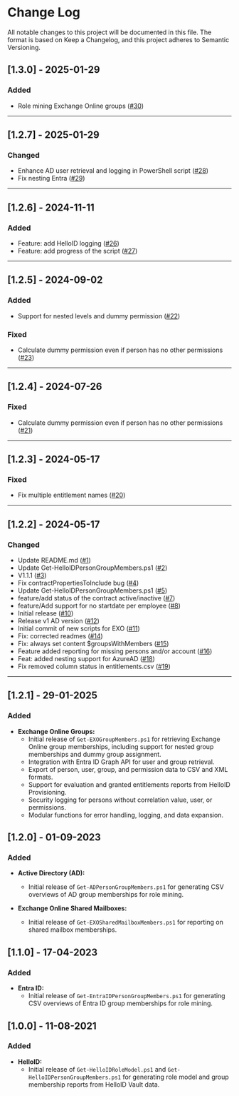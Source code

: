 # Change Log
All notable changes to this project will be documented in this file. The format is based on Keep a Changelog, and this project adheres to Semantic Versioning.

## [1.3.0] - 2025-01-29

### Added
- Role mining Exchange Online groups ([#30](https://github.com/Tools4everBV/HelloID-Conn-Prov-Source-HelloID-RoleModel/pull/30))

---

## [1.2.7] - 2025-01-29

### Changed
- Enhance AD user retrieval and logging in PowerShell script ([#28](https://github.com/Tools4everBV/HelloID-Conn-Prov-Source-HelloID-RoleModel/pull/28))
- Fix nesting Entra ([#29](https://github.com/Tools4everBV/HelloID-Conn-Prov-Source-HelloID-RoleModel/pull/29))

---

## [1.2.6] - 2024-11-11

### Added
- Feature: add HelloID logging ([#26](https://github.com/Tools4everBV/HelloID-Conn-Prov-Source-HelloID-RoleModel/pull/26))
- Feature: add progress of the script ([#27](https://github.com/Tools4everBV/HelloID-Conn-Prov-Source-HelloID-RoleModel/pull/27))

---

## [1.2.5] - 2024-09-02

### Added
- Support for nested levels and dummy permission ([#22](https://github.com/Tools4everBV/HelloID-Conn-Prov-Source-HelloID-RoleModel/pull/22))

### Fixed
- Calculate dummy permission even if person has no other permissions ([#23](https://github.com/Tools4everBV/HelloID-Conn-Prov-Source-HelloID-RoleModel/pull/23))

---

## [1.2.4] - 2024-07-26

### Fixed
- Calculate dummy permission even if person has no other permissions ([#21](https://github.com/Tools4everBV/HelloID-Conn-Prov-Source-HelloID-RoleModel/pull/21))

---

## [1.2.3] - 2024-05-17

### Fixed
- Fix multiple entitlement names ([#20](https://github.com/Tools4everBV/HelloID-Conn-Prov-Source-HelloID-RoleModel/pull/20))

---

## [1.2.2] - 2024-05-17

### Changed
- Update README.md ([#1](https://github.com/Tools4everBV/HelloID-Conn-Prov-Source-HelloID-RoleModel/pull/1))
- Update Get-HelloIDPersonGroupMembers.ps1 ([#2](https://github.com/Tools4everBV/HelloID-Conn-Prov-Source-HelloID-RoleModel/pull/2))
- V1.1.1 ([#3](https://github.com/Tools4everBV/HelloID-Conn-Prov-Source-HelloID-RoleModel/pull/3))
- Fix contractPropertiesToInclude bug ([#4](https://github.com/Tools4everBV/HelloID-Conn-Prov-Source-HelloID-RoleModel/pull/4))
- Update Get-HelloIDPersonGroupMembers.ps1 ([#5](https://github.com/Tools4everBV/HelloID-Conn-Prov-Source-HelloID-RoleModel/pull/5))
- feature/add status of the contract active/inactive ([#7](https://github.com/Tools4everBV/HelloID-Conn-Prov-Source-HelloID-RoleModel/pull/7))
- feature/Add support for no startdate per employee ([#8](https://github.com/Tools4everBV/HelloID-Conn-Prov-Source-HelloID-RoleModel/pull/8))
- Initial release ([#10](https://github.com/Tools4everBV/HelloID-Conn-Prov-Source-HelloID-RoleModel/pull/10))
- Release v1 AD version ([#12](https://github.com/Tools4everBV/HelloID-Conn-Prov-Source-HelloID-RoleModel/pull/12))
- Initial commit of new scripts for EXO ([#11](https://github.com/Tools4everBV/HelloID-Conn-Prov-Source-HelloID-RoleModel/pull/11))
- Fix: corrected readmes ([#14](https://github.com/Tools4everBV/HelloID-Conn-Prov-Source-HelloID-RoleModel/pull/14))
- Fix: always set content $groupsWithMembers ([#15](https://github.com/Tools4everBV/HelloID-Conn-Prov-Source-HelloID-RoleModel/pull/15))
- Feature added reporting for missing persons and/or account ([#16](https://github.com/Tools4everBV/HelloID-Conn-Prov-Source-HelloID-RoleModel/pull/16))
- Feat: added nesting support for AzureAD ([#18](https://github.com/Tools4everBV/HelloID-Conn-Prov-Source-HelloID-RoleModel/pull/18))
- Fix removed column status in entitlements.csv ([#19](https://github.com/Tools4everBV/HelloID-Conn-Prov-Source-HelloID-RoleModel/pull/19))

--- 

## [1.2.1] - 29-01-2025

### Added
- **Exchange Online Groups:**
  - Initial release of `Get-EXOGroupMembers.ps1` for retrieving Exchange Online group memberships, including support for nested group memberships and dummy group assignment.
  - Integration with Entra ID Graph API for user and group retrieval.
  - Export of person, user, group, and permission data to CSV and XML formats.
  - Support for evaluation and granted entitlements reports from HelloID Provisioning.
  - Security logging for persons without correlation value, user, or permissions.
  - Modular functions for error handling, logging, and data expansion.

## [1.2.0] - 01-09-2023

### Added
- **Active Directory (AD):**
  - Initial release of `Get-ADPersonGroupMembers.ps1` for generating CSV overviews of AD group memberships for role mining.

- **Exchange Online Shared Mailboxes:**
  - Initial release of `Get-EXOSharedMailboxMembers.ps1` for reporting on shared mailbox memberships.

## [1.1.0] - 17-04-2023

### Added
- **Entra ID:**
  - Initial release of `Get-EntraIDPersonGroupMembers.ps1` for generating CSV overviews of Entra ID group memberships for role mining.

## [1.0.0] - 11-08-2021

### Added
- **HelloID:**
  - Initial release of `Get-HelloIDRoleModel.ps1` and `Get-HelloIDPersonGroupMembers.ps1` for generating role model and group membership reports from HelloID Vault data.

